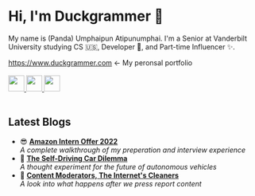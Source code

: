# Hi, I'm Duckgrammer 👋
My name is (Panda) Umphaipun Atipunumphai. I'm a Senior at Vanderbilt University studying CS 🇺🇸, Developer 👾, and Part-time Influencer ✨.

https://www.duckgrammer.com <- My peronsal portfolio
<br>
<br>
<a href="https://www.facebook.com/Duckgrammer/" target="_blank">
  <img src="https://img.shields.io/badge/Facebook-1877F2?style=for-the-badge&logo=facebook&logoColor=white" height="32"/>
</a>
<a href="https://www.instagram.com/duckgrammer" target="_blank">
  <img src="https://img.shields.io/badge/Instagram-E4405F?style=for-the-badge&logo=instagram&logoColor=white" height="32"/>
</a>
<a href="https://www.tiktok.com/@duckgrammerai" target="_blank">
  <img src="https://img.shields.io/badge/TikTok-000000?style=for-the-badge&logo=tiktok&logoColor=white" height="32"/>
</a>
<br>
<br>

## Latest Blogs
<ul>
  <li>
    😎 <a href="https://the-black-box.ghost.io/amazon-internship-2022/"><b>Amazon Intern Offer 2022</b></a><br/>
    <i>A complete walkthrough of my preperation and interview experience</i>
  </li>
  <li>
    🚗 <a href="https://the-black-box.ghost.io/the-self-driving-car/"><b>The Self-Driving Car Dilemma</b></a><br/>
    <i>A thought experiment for the future of autonomous vehicles</i>
  </li>
  <li>
    🧹 <a href="https://the-black-box.ghost.io/content-moderation/">
      <b>Content Moderators, The Internet's Cleaners</b>
    </a><br/>
    <i>A look into what happens after we press report content</i>
  </li>
</ul>

